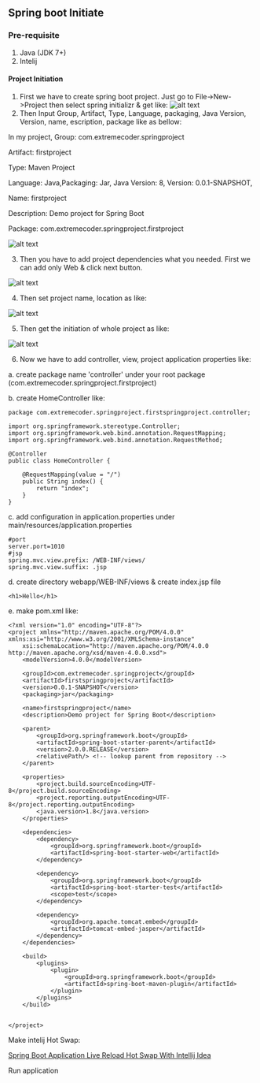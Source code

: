 ## Spring boot Initiate

### Pre-requisite
1. Java (JDK 7+)
2. Intelij

#### Project Initiation

1. First we have to create spring boot project. Just go to File->New->Project then select spring initializr & get like:
![alt text](https://raw.githubusercontent.com/rakib09/LearningJava/master/assets/1.PNG "Spring project initiate")
2. Then Input Group, Artifact, Type, Language, packaging, Java Version, Version, name, escription, package like as bellow:

In my project, Group: com.extremecoder.springproject

Artifact: firstproject

Type: Maven Project

Language: Java,Packaging: Jar, Java Version: 8, Version: 0.0.1-SNAPSHOT,

Name: firstproject

Description: Demo project for Spring Boot

Package: com.extremecoder.springproject.firstproject


![alt text](https://raw.githubusercontent.com/rakib09/LearningJava/master/assets/2.PNG "Spring project setup")

3. Then you have to add project dependencies what you needed. First we can add only Web & click next button.

![alt text](https://raw.githubusercontent.com/rakib09/LearningJava/master/assets/3.PNG "Spring project dependency added")

4. Then set project name, location as like:

![alt text](https://raw.githubusercontent.com/rakib09/LearningJava/master/assets/4.PNG "Spring project location")

5. Then get the initiation of whole project as like:

![alt text](https://raw.githubusercontent.com/rakib09/LearningJava/master/assets/5.PNG "Spring project initiate")

6. Now we have to add controller, view, project application properties like: 

a. create package name 'controller' under your root package (com.extremecoder.springproject.firstproject)
    
b. create HomeController like:
    
```
package com.extremecoder.springproject.firstspringproject.controller;

import org.springframework.stereotype.Controller;
import org.springframework.web.bind.annotation.RequestMapping;
import org.springframework.web.bind.annotation.RequestMethod;

@Controller
public class HomeController {

    @RequestMapping(value = "/")
    public String index() {
        return "index";
    }
}
```

c. add configuration in application.properties under main/resources/application.properties

```
#port
server.port=1010
#jsp
spring.mvc.view.prefix: /WEB-INF/views/
spring.mvc.view.suffix: .jsp
``` 
d. create directory webapp/WEB-INF/views & create index.jsp file

```
<h1>Hello</h1>
``` 

e. make pom.xml like: 

```
<?xml version="1.0" encoding="UTF-8"?>
<project xmlns="http://maven.apache.org/POM/4.0.0" xmlns:xsi="http://www.w3.org/2001/XMLSchema-instance"
	xsi:schemaLocation="http://maven.apache.org/POM/4.0.0 http://maven.apache.org/xsd/maven-4.0.0.xsd">
	<modelVersion>4.0.0</modelVersion>

	<groupId>com.extremecoder.springproject</groupId>
	<artifactId>firstspringproject</artifactId>
	<version>0.0.1-SNAPSHOT</version>
	<packaging>jar</packaging>

	<name>firstspringproject</name>
	<description>Demo project for Spring Boot</description>

	<parent>
		<groupId>org.springframework.boot</groupId>
		<artifactId>spring-boot-starter-parent</artifactId>
		<version>2.0.0.RELEASE</version>
		<relativePath/> <!-- lookup parent from repository -->
	</parent>

	<properties>
		<project.build.sourceEncoding>UTF-8</project.build.sourceEncoding>
		<project.reporting.outputEncoding>UTF-8</project.reporting.outputEncoding>
		<java.version>1.8</java.version>
	</properties>

	<dependencies>
		<dependency>
			<groupId>org.springframework.boot</groupId>
			<artifactId>spring-boot-starter-web</artifactId>
		</dependency>

		<dependency>
			<groupId>org.springframework.boot</groupId>
			<artifactId>spring-boot-starter-test</artifactId>
			<scope>test</scope>
		</dependency>

        <dependency>
            <groupId>org.apache.tomcat.embed</groupId>
            <artifactId>tomcat-embed-jasper</artifactId>
        </dependency>
	</dependencies>

	<build>
		<plugins>
			<plugin>
				<groupId>org.springframework.boot</groupId>
				<artifactId>spring-boot-maven-plugin</artifactId>
			</plugin>
		</plugins>
	</build>


</project>

```

Make intelij Hot Swap: 

[Spring Boot Application Live Reload Hot Swap With Intellij Idea](https://rakib09.github.io/2017/04/28/Spring-Boot-Application-Live-Reload-Hot-Swap-With-Intellij-IDEA/)

Run application